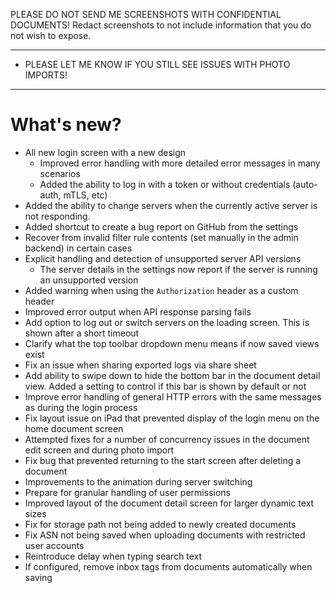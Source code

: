 PLEASE DO NOT SEND ME SCREENSHOTS WITH CONFIDENTIAL DOCUMENTS!
Redact screenshots to not include information that you do not wish to expose.

---

- PLEASE LET ME KNOW IF YOU STILL SEE ISSUES WITH PHOTO IMPORTS!

---

# What's new?

- All new login screen with a new design
  - Improved error handling with more detailed error messages in many scenarios
  - Added the ability to log in with a token or without credentials (auto-auth,
    mTLS, etc)
- Added the ability to change servers when the currently active server is not responding.
- Added shortcut to create a bug report on GitHub from the settings
- Recover from invalid filter rule contents (set manually in the admin backend)
in certain cases
- Explicit handling and detection of unsupported server API versions
  - The server details in the settings now report if the server is running an
    unsupported version
- Added warning when using the `Authorization` header as a custom header
- Improved error output when API response parsing fails
- Add option to log out or switch servers on the loading screen. This is shown
  after a short timeout
- Clarify what the top toolbar dropdown menu means if now saved views exist
- Fix an issue when sharing exported logs via share sheet
- Add ability to swipe down to hide the bottom bar in the document detail view.
  Added a setting to control if this bar is shown by default or not
- Improve error handling of general HTTP errors with the same messages as
  during the login process
- Fix layout issue on iPad that prevented display of the login menu on the home
  document screen
- Attempted fixes for a number of concurrency issues in the document edit
  screen and during photo import
- Fix bug that prevented returning to the start screen after deleting a document
- Improvements to the animation during server switching
- Prepare for granular handling of user permissions
- Improved layout of the document detail screen for larger dynamic text sizes
- Fix for storage path not being added to newly created documents
- Fix ASN not being saved when uploading documents with restricted user accounts
- Reintroduce delay when typing search text
- If configured, remove inbox tags from documents automatically when saving
